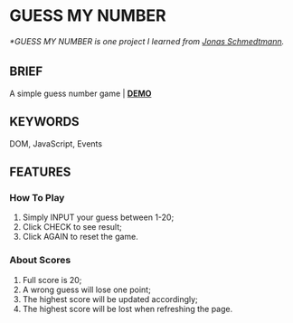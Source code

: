# GUESS MY NUMBER

###### \*GUESS MY NUMBER is one project I learned from [Jonas Schmedtmann](https://www.udemy.com/share/101WfeAEYbdllRRHQH/).

## BRIEF

A simple guess number game | [**DEMO**](https://howiework.github.io/Guess-my-number/)

## KEYWORDS

DOM, JavaScript, Events

## FEATURES

### How To Play

1. Simply INPUT your guess between 1-20;
2. Click CHECK to see result;
3. Click AGAIN to reset the game.

### About Scores

1. Full score is 20;
2. A wrong guess will lose one point;
3. The highest score will be updated accordingly;
4. The highest score will be lost when refreshing the page.
